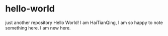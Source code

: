 # hello-world
just another repository
Hello World! I am HaiTianQing, I am so happy to note something here.
I am new here.
